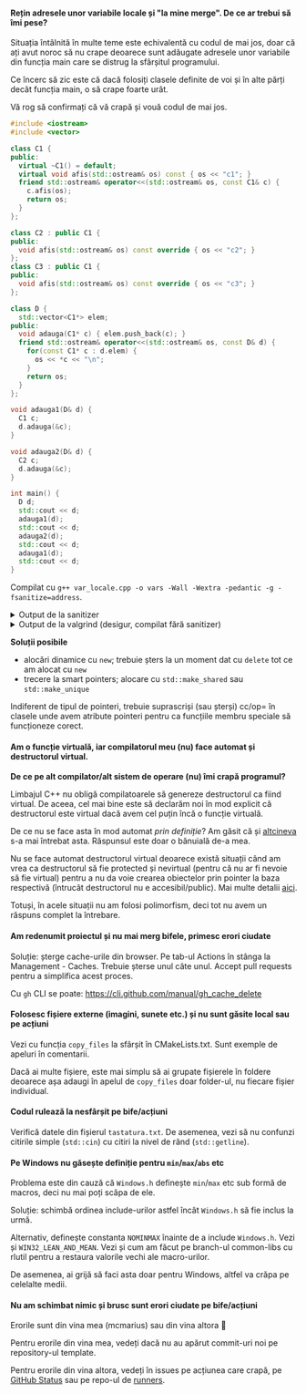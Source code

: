 
#### Rețin adresele unor variabile locale și "la mine merge". De ce ar trebui să îmi pese?

Situația întâlnită în multe teme este echivalentă cu codul de mai jos, doar că ați avut noroc să nu crape deoarece sunt adăugate adresele unor variabile din funcția main care se distrug la sfârșitul programului.

Ce încerc să zic este că dacă folosiți clasele definite de voi și în alte părți decât funcția main, o să crape foarte urât.

Vă rog să confirmați că vă crapă și vouă codul de mai jos.

```c++
#include <iostream>
#include <vector>

class C1 {
public:
  virtual ~C1() = default;
  virtual void afis(std::ostream& os) const { os << "c1"; }
  friend std::ostream& operator<<(std::ostream& os, const C1& c) {
    c.afis(os);
    return os;
  }
};

class C2 : public C1 {
public:
  void afis(std::ostream& os) const override { os << "c2"; }
};
class C3 : public C1 {
public:
  void afis(std::ostream& os) const override { os << "c3"; }
};

class D {
  std::vector<C1*> elem;
public:
  void adauga(C1* c) { elem.push_back(c); }
  friend std::ostream& operator<<(std::ostream& os, const D& d) {
    for(const C1* c : d.elem) {
      os << *c << "\n";
    }
    return os;
  }
};

void adauga1(D& d) {
  C1 c;
  d.adauga(&c);
}

void adauga2(D& d) {
  C2 c;
  d.adauga(&c);
}

int main() {
  D d;
  std::cout << d;
  adauga1(d);
  std::cout << d;
  adauga2(d);
  std::cout << d;
  adauga1(d);
  std::cout << d;
}
```

Compilat cu `g++ var_locale.cpp -o vars -Wall -Wextra -pedantic -g -fsanitize=address`.
<details>
  <summary>Output de la sanitizer</summary>
<pre>
./vars                                                                                                                                                                                          !10012
=================================================================
==31314==ERROR: AddressSanitizer: heap-buffer-overflow on address 0x602000000028 at pc 0x55a9ae10ea02 bp 0x7fffaba700a0 sp 0x7fffaba70090
READ of size 8 at 0x602000000028 thread T0
    #0 0x55a9ae10ea01 in operator<<(std::ostream&, C1 const&) poo/var_locale.cpp:9
    #1 0x55a9ae10ecd6 in operator<<(std::ostream&, D const&) poo/var_locale.cpp:29
    #2 0x55a9ae10e7c6 in main poo/var_locale.cpp:49
    #3 0x7f3f5a604082 in __libc_start_main ../csu/libc-start.c:308
    #4 0x55a9ae10e38d in _start (poo/vars+0x238d)

0x602000000028 is located 16 bytes to the right of 8-byte region [0x602000000010,0x602000000018)
allocated by thread T0 here:
    #0 0x7f3f5ac65587 in operator new(unsigned long) ../../../../src/libsanitizer/asan/asan_new_delete.cc:104
    #1 0x55a9ae110d28 in __gnu_cxx::new_allocator<C1*>::allocate(unsigned long, void const*) /usr/include/c++/9/ext/new_allocator.h:114
    #2 0x55a9ae11081b in std::allocator_traits<std::allocator<C1*> >::allocate(std::allocator<C1*>&, unsigned long) /usr/include/c++/9/bits/alloc_traits.h:443
    #3 0x55a9ae1104bd in std::_Vector_base<C1*, std::allocator<C1*> >::_M_allocate(unsigned long) /usr/include/c++/9/bits/stl_vector.h:343
    #4 0x55a9ae10f94b in void std::vector<C1*, std::allocator<C1*> >::_M_realloc_insert<C1* const&>(__gnu_cxx::__normal_iterator<C1**, std::vector<C1*, std::allocator<C1*> > >, C1* const&) /usr/include/c++/9/bits/vector.tcc:440
    #5 0x55a9ae10ef6c in std::vector<C1*, std::allocator<C1*> >::push_back(C1* const&) /usr/include/c++/9/bits/stl_vector.h:1195
    #6 0x55a9ae10eaf9 in D::adauga(C1*) poo/var_locale.cpp:26
    #7 0x55a9ae10e518 in adauga1(D&) poo/var_locale.cpp:37
    #8 0x55a9ae10e7b2 in main poo/var_locale.cpp:48
    #9 0x7f3f5a604082 in __libc_start_main ../csu/libc-start.c:308

SUMMARY: AddressSanitizer: heap-buffer-overflow poo/var_locale.cpp:9 in operator<<(std::ostream&, C1 const&)
Shadow bytes around the buggy address:
  0x0c047fff7fb0: 00 00 00 00 00 00 00 00 00 00 00 00 00 00 00 00
  0x0c047fff7fc0: 00 00 00 00 00 00 00 00 00 00 00 00 00 00 00 00
  0x0c047fff7fd0: 00 00 00 00 00 00 00 00 00 00 00 00 00 00 00 00
  0x0c047fff7fe0: 00 00 00 00 00 00 00 00 00 00 00 00 00 00 00 00
  0x0c047fff7ff0: 00 00 00 00 00 00 00 00 00 00 00 00 00 00 00 00
=>0x0c047fff8000: fa fa 00 fa fa[fa]fa fa fa fa fa fa fa fa fa fa
  0x0c047fff8010: fa fa fa fa fa fa fa fa fa fa fa fa fa fa fa fa
  0x0c047fff8020: fa fa fa fa fa fa fa fa fa fa fa fa fa fa fa fa
  0x0c047fff8030: fa fa fa fa fa fa fa fa fa fa fa fa fa fa fa fa
  0x0c047fff8040: fa fa fa fa fa fa fa fa fa fa fa fa fa fa fa fa
  0x0c047fff8050: fa fa fa fa fa fa fa fa fa fa fa fa fa fa fa fa
Shadow byte legend (one shadow byte represents 8 application bytes):
  Addressable:           00
  Partially addressable: 01 02 03 04 05 06 07 
  Heap left redzone:       fa
  Freed heap region:       fd
  Stack left redzone:      f1
  Stack mid redzone:       f2
  Stack right redzone:     f3
  Stack after return:      f5
  Stack use after scope:   f8
  Global redzone:          f9
  Global init order:       f6
  Poisoned by user:        f7
  Container overflow:      fc
  Array cookie:            ac
  Intra object redzone:    bb
  ASan internal:           fe
  Left alloca redzone:     ca
  Right alloca redzone:    cb
  Shadow gap:              cc
==31314==ABORTING  </pre>
</details>

<details>
  <summary>Output de la valgrind (desigur, compilat fără sanitizer)</summary>
<pre>
valgrind --leak-check=full --track-origins=yes --show-leak-kinds=all ./vars
==31391== Memcheck, a memory error detector
==31391== Copyright (C) 2002-2017, and GNU GPL'd, by Julian Seward et al.
==31391== Using Valgrind-3.18.1 and LibVEX; rerun with -h for copyright info
==31391== Command: ./vars
==31391== 
==31391== Invalid read of size 8
==31391==    at 0x10959F: operator<<(std::ostream&, C1 const&) (var_locale.cpp:9)
==31391==    by 0x109693: operator<<(std::ostream&, D const&) (var_locale.cpp:29)
==31391==    by 0x10944E: main (var_locale.cpp:49)
==31391==  Address 0x4dfac98 is 16 bytes after a block of size 8 alloc'd
==31391==    at 0x483CFE3: operator new(unsigned long) (vg_replace_malloc.c:422)
==31391==    by 0x10A51D: __gnu_cxx::new_allocator<C1*>::allocate(unsigned long, void const*) (new_allocator.h:114)
==31391==    by 0x10A355: std::allocator_traits<std::allocator<C1*> >::allocate(std::allocator<C1*>&, unsigned long) (alloc_traits.h:443)
==31391==    by 0x10A14B: std::_Vector_base<C1*, std::allocator<C1*> >::_M_allocate(unsigned long) (stl_vector.h:343)
==31391==    by 0x109BB2: void std::vector<C1*, std::allocator<C1*> >::_M_realloc_insert<C1* const&>(__gnu_cxx::__normal_iterator<C1**, std::vector<C1*, std::allocator<C1*> > >, C1* const&) (vector.tcc:440)
==31391==    by 0x109835: std::vector<C1*, std::allocator<C1*> >::push_back(C1* const&) (stl_vector.h:1195)
==31391==    by 0x109608: D::adauga(C1*) (var_locale.cpp:26)
==31391==    by 0x109326: adauga1(D&) (var_locale.cpp:37)
==31391==    by 0x10943B: main (var_locale.cpp:48)
==31391== 
==31391== Jump to the invalid address stated on the next line
==31391==    at 0x0: ???
==31391==    by 0x109693: operator<<(std::ostream&, D const&) (var_locale.cpp:29)
==31391==    by 0x10944E: main (var_locale.cpp:49)
==31391==  Address 0x0 is not stack'd, malloc'd or (recently) free'd
==31391== 
==31391== 
==31391== Process terminating with default action of signal 11 (SIGSEGV)
==31391==  Bad permissions for mapped region at address 0x0
==31391==    at 0x0: ???
==31391==    by 0x109693: operator<<(std::ostream&, D const&) (var_locale.cpp:29)
==31391==    by 0x10944E: main (var_locale.cpp:49)
==31391== 
==31391== HEAP SUMMARY:
==31391==     in use at exit: 72,712 bytes in 2 blocks
==31391==   total heap usage: 2 allocs, 0 frees, 72,712 bytes allocated
==31391== 
==31391== 8 bytes in 1 blocks are still reachable in loss record 1 of 2
==31391==    at 0x483CFE3: operator new(unsigned long) (vg_replace_malloc.c:422)
==31391==    by 0x10A51D: __gnu_cxx::new_allocator<C1*>::allocate(unsigned long, void const*) (new_allocator.h:114)
==31391==    by 0x10A355: std::allocator_traits<std::allocator<C1*> >::allocate(std::allocator<C1*>&, unsigned long) (alloc_traits.h:443)
==31391==    by 0x10A14B: std::_Vector_base<C1*, std::allocator<C1*> >::_M_allocate(unsigned long) (stl_vector.h:343)
==31391==    by 0x109BB2: void std::vector<C1*, std::allocator<C1*> >::_M_realloc_insert<C1* const&>(__gnu_cxx::__normal_iterator<C1**, std::vector<C1*, std::allocator<C1*> > >, C1* const&) (vector.tcc:440)
==31391==    by 0x109835: std::vector<C1*, std::allocator<C1*> >::push_back(C1* const&) (stl_vector.h:1195)
==31391==    by 0x109608: D::adauga(C1*) (var_locale.cpp:26)
==31391==    by 0x109326: adauga1(D&) (var_locale.cpp:37)
==31391==    by 0x10943B: main (var_locale.cpp:48)
==31391== 
==31391== 72,704 bytes in 1 blocks are still reachable in loss record 2 of 2
==31391==    at 0x483C855: malloc (vg_replace_malloc.c:381)
==31391==    by 0x4917C69: ??? (in /usr/lib/x86_64-linux-gnu/libstdc++.so.6.0.29)
==31391==    by 0x4011B99: call_init.part.0 (dl-init.c:72)
==31391==    by 0x4011CA0: call_init (dl-init.c:30)
==31391==    by 0x4011CA0: _dl_init (dl-init.c:119)
==31391==    by 0x4001139: ??? (in /lib/x86_64-linux-gnu/ld-2.31.so)
==31391== 
==31391== LEAK SUMMARY:
==31391==    definitely lost: 0 bytes in 0 blocks
==31391==    indirectly lost: 0 bytes in 0 blocks
==31391==      possibly lost: 0 bytes in 0 blocks
==31391==    still reachable: 72,712 bytes in 2 blocks
==31391==         suppressed: 0 bytes in 0 blocks
==31391== 
==31391== For lists of detected and suppressed errors, rerun with: -s
==31391== ERROR SUMMARY: 2 errors from 2 contexts (suppressed: 0 from 0)
[1]    31391 segmentation fault (core dumped)  valgrind --leak-check=full --track-origins=yes --show-leak-kinds=all ./vars </pre>
</details>

**Soluții posibile**
- alocări dinamice cu `new`; trebuie șters la un moment dat cu `delete` tot ce am alocat cu `new`
- trecere la smart pointers; alocare cu `std::make_shared` sau `std::make_unique`

Indiferent de tipul de pointeri, trebuie suprascriși (sau șterși) cc/op= în clasele unde avem atribute pointeri pentru ca funcțiile membru speciale să funcționeze corect.

#### Am o funcție virtuală, iar compilatorul meu (nu) face automat și destructorul virtual.

**De ce pe alt compilator/alt sistem de operare (nu) îmi crapă programul?**

Limbajul C++ nu obligă compilatoarele să genereze destructorul ca fiind virtual. De aceea, cel mai bine
este să declarăm noi în mod explicit că destructorul este virtual dacă avem cel puțin încă o funcție
virtuală.

De ce nu se face asta în mod automat _prin definiție_? Am găsit că și
[altcineva](https://stackoverflow.com/questions/1117481#comment110485430_1117484) s-a mai întrebat asta.
Răspunsul este doar o bănuială de-a mea.

Nu se face automat destructorul virtual deoarece există situații când am vrea ca destructorul să fie
protected și nevirtual (pentru că nu ar fi nevoie să fie virtual) pentru a nu da voie crearea obiectelor
prin pointer la baza respectivă (întrucât destructorul nu e accesibil/public). Mai multe detalii
[aici](https://isocpp.github.io/CppCoreGuidelines/CppCoreGuidelines#Rc-dtor-virtual).

Totuși, în acele situații nu am folosi polimorfism, deci tot nu avem un răspuns complet la întrebare.

#### Am redenumit proiectul și nu mai merg bifele, primesc erori ciudate

Soluție: șterge cache-urile din browser. Pe tab-ul Actions în stânga la Management - Caches. Trebuie șterse unul
câte unul. Accept pull requests pentru a simplifica acest proces.

Cu `gh` CLI se poate: https://cli.github.com/manual/gh_cache_delete

#### Folosesc fișiere externe (imagini, sunete etc.) și nu sunt găsite local sau pe acțiuni

Vezi cu funcția `copy_files` la sfârșit în CMakeLists.txt. Sunt exemple de apeluri în comentarii.

Dacă ai multe fișiere, este mai simplu să ai grupate fișierele în foldere deoarece așa adaugi în
apelul de `copy_files` doar folder-ul, nu fiecare fișier individual.

#### Codul rulează la nesfârșit pe bife/acțiuni

Verifică datele din fișierul `tastatura.txt`. De asemenea, vezi să nu confunzi citirile simple (`std::cin`)
cu citiri la nivel de rând (`std::getline`).

#### Pe Windows nu găsește definiție pentru `min`/`max`/`abs` etc

Problema este din cauză că `Windows.h` definește `min`/`max` etc sub formă de macros, deci nu mai poți scăpa de ele.

Soluție: schimbă ordinea include-urilor astfel încât `Windows.h` să fie inclus la urmă.

Alternativ, definește constanta `NOMINMAX` înainte de a include `Windows.h`. Vezi și `WIN32_LEAN_AND_MEAN`.
Vezi și cum am făcut pe branch-ul common-libs cu rlutil pentru a restaura valorile vechi ale macro-urilor.

De asemenea, ai grijă să faci asta doar pentru Windows, altfel va crăpa pe celelalte medii.

#### Nu am schimbat nimic și brusc sunt erori ciudate pe bife/acțiuni

Erorile sunt din vina mea (mcmarius) sau din vina altora 🙂

Pentru erorile din vina mea, vedeți dacă nu au apărut commit-uri noi pe repository-ul template.

Pentru erorile din vina altora, vedeți în issues pe acțiunea care crapă, pe [GitHub Status](https://githubstatus.com)
sau pe repo-ul de [runners](https://github.com/actions/runner-images/issues).
